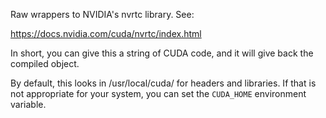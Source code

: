 Raw wrappers to NVIDIA's nvrtc library.  See:

  https://docs.nvidia.com/cuda/nvrtc/index.html

In short, you can give this a string of CUDA code, and it will give back the
compiled object.

By default, this looks in /usr/local/cuda/ for headers and libraries.  If that
is not appropriate for your system, you can set the `CUDA_HOME` environment
variable.
